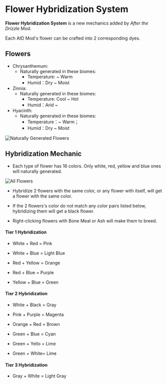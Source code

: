 # Flower Hybridization System

**Flower Hybridization System** is a new mechanics added by *After the Drizzle* Mod.

Each AtD Mod's flower can be crafted into 2 corresponding dyes.

## Flowers

- Chrysanthemum:
  - Naturally generated in these biomes:
    - Temperature: ~ Warm
    - Humid：Dry ~ Moist
- Zinnia:
  - Naturally generated in these biomes:
    - Temperature: Cool ~ Hot
    - Humid：Arid ~
- Hyacinth: 
  - Naturally generated in these biomes:
    - Temperature：~ Warm；
    - Humid：Dry ~ Moist

![Naturally Generated Flowers](../.gitbook/assets/blocks-items/flowers.png)

## Hybridization Mechanic

- Each type of flower has 16 colors. Only white, red, yellow and blue ones will naturally generated.

 ![All Flowers](../.gitbook/assets/descriptions/flowers.png)

- Hybridize 2 flowers with the same color, or any flower with itself, will get a flower with the same color.

- If the 2 flowers's color do not match any color pairs listed below, hybridizing them will get a black flower.

- Right-clicking flowers with Bone Meal or Ash will make them to breed.

#### Tier 1 Hybridization

- White + Red = Pink

- White + Blue = Light Blue

- Red + Yellow = Orange

- Red + Blue = Purple

- Yellow + Blue = Green

#### Tier 2 Hybridization

- White + Black = Gray

- Pink + Purple = Magenta

- Orange + Red = Brown

- Green + Blue = Cyan

- Green + Yello = Lime

- Green + White= Lime

#### Tier 3 Hybridization

- Gray + White = Light Gray
